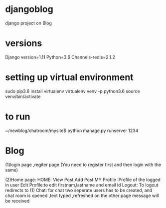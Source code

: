 # djangoblog
django project on Blog

# versions
Django version=1.11
Python=3.6
Channels-redis=2.1.2

# setting up virtual environment
sudo pip3.6 install virtualenv
virtualenv venv -p python3.6
source venv/bin/activate

# to run
~/newblog/chatroom/mysite$ python manage.py runserver 1234

# Blog
(1)login page ,regiter page
(You need to register first and then login with the same)

(2)Home page:
HOME: View Post,Add Post
MY Profile :Profile of the logged in user
Edit Profile:to edit firstnam,lastname and email id
Logout: To logout redirects to (1)
Chat: for chat two seperate users has to be created, and chat room is opened ,text typed ,refreshed on the other page
message will be received
